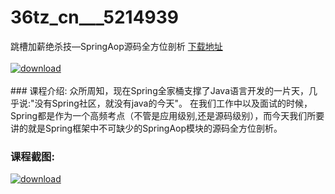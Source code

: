 # 36tz_cn___5214939
跳槽加薪绝杀技—SpringAop源码全方位剖析
[下载地址](http://www.36tz.cn/article/5214939 "下载地址")
<br/></br>[![download](http://36tz.cn/muke_img/2020_08_1-51-300x181.png "下载地址")](http://www.36tz.cn/article/5214939 "下载地址")
<br/></br>### 课程介绍:
众所周知，现在Spring全家桶支撑了Java语言开发的一片天，几乎说:"没有Spring社区，就没有java的今天"。
在我们工作中以及面试的时候，Spring都是作为一个高频考点（不管是应用级别,还是源码级别），而今天我们所要讲的就是Spring框架中不可缺少的SpringAop模块的源码全方位剖析。

### 课程截图:
[![download](http://36tz.cn/muke_img/2020_08_2-49.png "下载地址")](http://www.36tz.cn/article/5214939 "下载地址")
